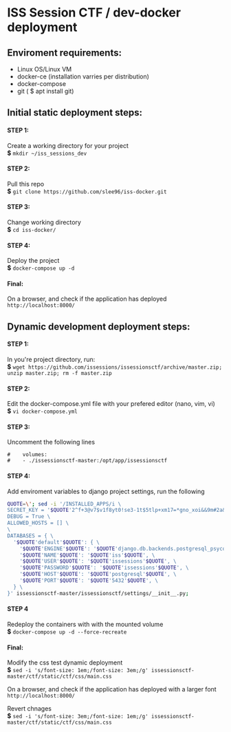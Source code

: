 # ISS Session CTF / dev-docker deployment

## Enviroment requirements:
  - Linux OS/Linux VM
  - docker-ce (installation varries per distribution)
  - docker-compose  
  - git ( $ apt install git) 

## Initial static deployment steps:
  #### STEP 1: 
  Create a working directory for your project \
    **$** `mkdir ~/iss_sessions_dev`

  #### STEP 2:
  Pull this repo \
    **$** `git clone https://github.com/slee96/iss-docker.git`

  #### STEP 3:
  Change working directory \
  **$** `cd iss-docker/`

  #### STEP 4:
  Deploy the project \
  **$** `docker-compose up -d`

  #### Final:
  On a browser, and check if the application has deployed \
  `http://localhost:8000/` 

## Dynamic development deployment steps:
  #### STEP 1:
  In you're project directory, run: \
  **$** `wget https://github.com/issessions/issessionsctf/archive/master.zip; unzip master.zip; rm -f master.zip`

  #### STEP 2:
  Edit the docker-compose.yml file with your prefered editor (nano, vim, vi) \
  **$** `vi docker-compose.yml`

  #### STEP 3:
  Uncomment the following lines 
  ```
  #    volumes:
  #    - ./issessionsctf-master:/opt/app/issessionsctf
  ```

  #### STEP 4:
  Add enviroment variables to django project settings, run the following 
  ```bash
  QUOTE=\'; sed -i '/INSTALLED_APPS/i \
  SECRET_KEY = '$QUOTE'2^f+3@v7$v1f8yt0!se3-1t$5tlp+xm17=*gno_xoi&&9m#2a&'$QUOTE' \
  DEBUG = True \
  ALLOWED_HOSTS = [] \
  \
  DATABASES = { \
    '$QUOTE'default'$QUOTE': { \
      '$QUOTE'ENGINE'$QUOTE': '$QUOTE'django.db.backends.postgresql_psycopg2'$QUOTE', \
      '$QUOTE'NAME'$QUOTE': '$QUOTE'iss'$QUOTE', \
      '$QUOTE'USER'$QUOTE': '$QUOTE'issessions'$QUOTE', \
      '$QUOTE'PASSWORD'$QUOTE': '$QUOTE'issessions'$QUOTE', \
      '$QUOTE'HOST'$QUOTE': '$QUOTE'postgresql'$QUOTE', \
      '$QUOTE'PORT'$QUOTE': '$QUOTE'5432'$QUOTE', \
    } \
  }' issessionsctf-master/issessionsctf/settings/__init__.py;
  ```
  
  #### STEP 4
  Redeploy the containers with with the mounted volume \
  **$** `docker-compose up -d --force-recreate`

  #### Final:
  Modify the css test dynamic deployment  \
  **$** `sed -i 's/font-size: 1em;/font-size: 3em;/g' issessionsctf-master/ctf/static/ctf/css/main.css`

  On a browser, and check if the application has deployed with a larger font \
  `http://localhost:8000/`

  Revert chnages \
  **$** `sed -i 's/font-size: 3em;/font-size: 1em;/g' issessionsctf-master/ctf/static/ctf/css/main.css`
